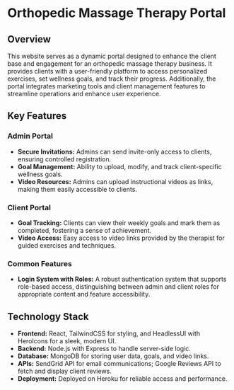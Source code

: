 # Orthopedic Massage Therapy Portal

## Overview

This website serves as a dynamic portal designed to enhance the client base and engagement for an orthopedic massage therapy business. It provides clients with a user-friendly platform to access personalized exercises, set wellness goals, and track their progress. Additionally, the portal integrates marketing tools and client management features to streamline operations and enhance user experience.

## Key Features

### Admin Portal
- **Secure Invitations:** Admins can send invite-only access to clients, ensuring controlled registration.
- **Goal Management:** Ability to upload, modify, and track client-specific wellness goals.
- **Video Resources:** Admins can upload instructional videos as links, making them easily accessible to clients.

### Client Portal
- **Goal Tracking:** Clients can view their weekly goals and mark them as completed, fostering a sense of achievement.
- **Video Access:** Easy access to video links provided by the therapist for guided exercises and techniques.

### Common Features
- **Login System with Roles:** A robust authentication system that supports role-based access, distinguishing between admin and client roles for appropriate content and feature accessibility.

## Technology Stack

- **Frontend:** React, TailwindCSS for styling, and HeadlessUI with HeroIcons for a sleek, modern UI.
- **Backend:** Node.js with Express to handle server-side logic.
- **Database:** MongoDB for storing user data, goals, and video links.
- **APIs:** SendGrid API for email communications; Google Reviews API to fetch and display client reviews.
- **Deployment:** Deployed on Heroku for reliable access and performance.
